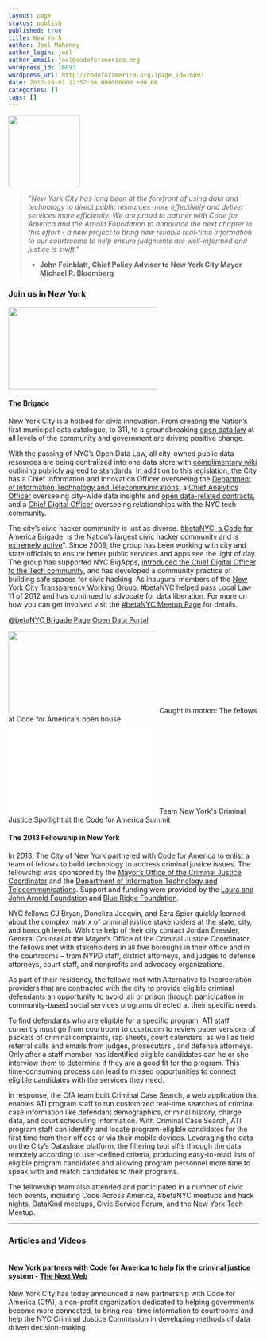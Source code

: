 ```yaml
---
layout: page
status: publish
published: true
title: New York
author: Joel Mahoney
author_login: joel
author_email: joel@codeforamerica.org
wordpress_id: 16893
wordpress_url: http://codeforamerica.org/?page_id=16893
date: 2012-10-01 12:57:08.000000000 +00:00
categories: []
tags: []
---
```

<div class="text-and-picture">
<div class="picture"><img alt="" src="http://codeforamerica.org/wp-content/uploads/2012/09/new-york-city-seal1.png" width="144" height="144" /></div>
<blockquote><em>"New York City has long been at the forefront of using data and technology to direct public resources more effectively and deliver services more efficiently. We are proud to partner with Code for America and the Arnold Foundation to announce the next chapter in this effort - a new project to bring new reliable real-time information to our courtrooms to help ensure judgments are well-informed and justice is swift."</em>

- <strong>John Feinblatt, Chief Policy Advisor to New York City Mayor Michael R. Bloomberg</strong></blockquote>
</div>
<div class="clearfix"></div>
<h3>Join us in New York</h3>
<div class="text-and-picture">
<div class="picture"><a href="http://www.meetup.com/betanyc/"><img alt="" src="http://www.codeforamerica.org/wp-content/uploads/2012/10/nyc_brigade.jpg" width="300" height="165" /></a></div>
<h4>The Brigade</h4>
New York City is a hotbed for civic innovation. From creating the Nation’s first municipal data catalogue, to 311, to a groundbreaking <a href="http://www.nyc.gov/html/doitt/html/open/local_law_11_2012.shtml">open data law</a> at all levels of the community and government are driving positive change.

With the passing of NYC’s Open Data Law, all city-owned public data resources are being centralized into one data store with <a href="http://nycopendata.pediacities.com/wiki/index.php/NYC_Open_Data">complimentary wiki</a> outlining publicly agreed to standards. In addition to this legislation, the City has a Chief Information and Innovation Officer overseeing the <a href="http://www.nyc.gov/html/doitt/html/home/home.shtml">Department of Information Technology and Telecommunications</a>, a <a href="http://nycdigital.tumblr.com/post/44319349063/how-nyc-is-adopting-data-driven-analytics-to-address">Chief Analytics Officer</a> overseeing city-wide data insights and <a href="http://www.nyc.gov/html/om/pdf/eo/eo_306.pdf">open data-related contracts</a>, and a <a href="http://www.nyc.gov/html/digital/html/home/home.shtml">Chief Digital Officer</a> overseeing relationships with the NYC tech community.

The city’s civic hacker community is just as diverse. <a href="http://www.meetup.com/betanyc/">#betaNYC, a Code for America Brigade</a>, is the Nation’s largest civic hacker community and is <a href="http://www.codeforamerica.org/2013/06/13/what-does-the-next-nyc-mayor-of-think-of-tech/">extremely active</a>". Since 2009, the group has been working with city and state officials to ensure better public services and apps see the light of day. The group has supported NYC BigApps, <a href="http://www.meetup.com/betanyc/events/16755815/">introduced the Chief Digital Officer to the Tech community</a>, and has developed a community practice of building safe spaces for civic hacking. As inaugural members of the <a href="http://nyctwg.org/">New York City Transparency Working Group</a>, #betaNYC helped pass Local Law 11 of 2012 and has continued to advocate for data liberation. For more on how you can get involved visit the <a href="http://www.meetup.com/betanyc/">#betaNYC Meetup Page</a> for details.
<p class="link-block"><a href="http://www.meetup.com/betanyc/">@betaNYC Brigade Page</a>
<a href="https://data.cityofnewyork.us/">Open Data Portal</a></p>

</div>
<div class="text-and-picture">
<div class="picture"><img alt="" src="http://www.codeforamerica.org/wp-content/uploads/2012/10/nyc_fellows.jpg" width="300" height="165" /> Caught in motion: The fellows at Code for America's open house <br><br>
<iframe width="300" height="165" src="//www.youtube.com/embed/pf0mrrukq28" frameborder="0" allowfullscreen></iframe> Team New York's Criminal Justice Spotlight at the Code for America Summit
</div>
<h4>The 2013 Fellowship in New York</h4>
In 2013, The City of New York partnered with Code for America to enlist a team of fellows to build technology to address criminal justice issues. The fellowship was sponsored by the <a href="http://www.nyc.gov/html/cjc/html/home/home.shtml">Mayor’s Office of the Criminal Justice Coordinator</a> and the <a href="http://www.nyc.gov/html/doitt/html/home/home.shtml">Department of Information Technology and Telecommunications</a>. Support and funding were provided by the <a href="http://www.arnoldfoundation.org/">Laura and John Arnold Foundation</a> and <a href="http://brfny.org/">Blue Ridge Foundation</a>.

NYC fellows CJ Bryan, Doneliza Joaquin, and Ezra Spier quickly learned about the complex matrix of criminal justice stakeholders at the state, city, and borough levels. With the help of their city contact Jordan Dressler, General Counsel at the Mayor’s Office of the Criminal Justice Coordinator, the fellows met with stakeholders in all five boroughs in their office and in the courtrooms – from NYPD staff, district attorneys, and judges to defense attorneys, court staff, and nonprofits and advocacy organizations.

As part of their residency, the fellows met with Alternative to Incarceration providers that are contracted with the city to provide eligible criminal defendants an opportunity to avoid jail or prison through participation in community-based social services programs directed at their specific needs.

To find defendants who are eligible for a specific program, ATI staff currently must go from courtroom to courtroom to review paper versions of packets of criminal complaints, rap sheets, court calendars, as well as field referral calls and emails from judges, prosecutors , and defense attorneys. Only after a staff member has identified eligible candidates can he or she interview them to determine if they are a good fit for the program. This time-consuming process can lead to missed opportunities to connect eligible candidates with the services they need.

In response, the CfA team built Criminal Case Search, a web application that enables ATI program staff to run customized real-time searches of criminal case information like defendant demographics, criminal history, charge data, and court scheduling information. With Criminal Case Search, ATI program staff can identify and locate program-eligible candidates for the first time from their offices or via their mobile devices. Leveraging the data on the City’s Datashare platform, the filtering tool sifts through the data remotely according to user-defined criteria, producing easy-to-read lists of eligible program candidates and allowing program personnel more time to speak with and match candidates to their programs.

The fellowship team also attended and participated in a number of civic tech events, including Code Across America, #betaNYC meetups and hack nights, DataKind meetups, Civic Service Forum, and the New York Tech Meetup.

</div>

<hr />

<h3>Articles and Videos</h3>
<div class="picture-and-text">
<div class="picture"><a href="http://thenextweb.com/us/2012/10/04/new-york-partners-with-code-for-america-to-enhance-local-efforts-in-pre-trial-justice-reform/"><img alt="" src="http://www.codeforamerica.org/wp-content/uploads/2012/10/nyc_press2.jpg" /></a></div>
<h4>New York partners with Code for America to help fix the criminal justice system - <a href="http://thenextweb.com/us/2012/10/04/new-york-partners-with-code-for-america-to-enhance-local-efforts-in-pre-trial-justice-reform/">The Next Web</a></h4>
New York City has today announced a new partnership with Code for America (CfA), a non-profit organization dedicated to helping governments become more connected, to bring real-time information to courtrooms and help the NYC Criminal Justice Commission in developing methods of data driven decision-making.

</div>

